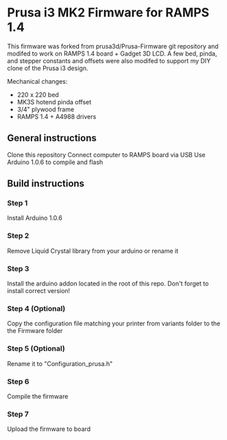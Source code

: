 # Prusa i3 MK2 Firmware for RAMPS 1.4
This firmware was forked from prusa3d/Prusa-Firmware git repository and modifed to work on RAMPS 1.4 board + Gadget 3D LCD.
A few bed, pinda, and stepper constants and offsets were also modifed to support my DIY clone of the Prusa i3 design.

Mechanical changes:
- 220 x 220 bed
- MK3S hotend pinda offset
- 3/4" plywood frame
- RAMPS 1.4 + A4988 drivers


## General instructions

Clone this repository
Connect computer to RAMPS board via USB
Use Arduino 1.0.6 to compile and flash

## Build instructions

### Step 1

Install Arduino 1.0.6

### Step 2

Remove Liquid Crystal library from your arduino or rename it

### Step 3 

Install the arduino addon located in the root of this repo. Don't forget to install correct version!

### Step 4 (Optional)

Copy the configuration file matching your printer from variants folder to the the Firmware folder

### Step 5 (Optional)

Rename it to "Configuration_prusa.h"

### Step 6

Compile the firmware

### Step 7

Upload the firmware to board





